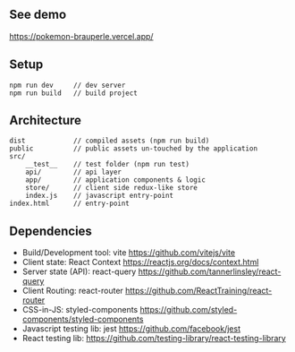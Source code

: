 ## See demo
https://pokemon-brauperle.vercel.app/
## Setup
```
npm run dev     // dev server
npm run build   // build project
```
## Architecture
```
dist            // compiled assets (npm run build)
public          // public assets un-touched by the application
src/    
    __test__    // test folder (npm run test)    
    api/        // api layer
    app/        // application components & logic
    store/      // client side redux-like store
    index.js    // javascript entry-point
index.html      // entry-point
```
## Dependencies
- Build/Development tool: vite https://github.com/vitejs/vite
- Client state: React Context https://reactjs.org/docs/context.html
- Server state (API): react-query https://github.com/tannerlinsley/react-query
- Client Routing: react-router https://github.com/ReactTraining/react-router
- CSS-in-JS: styled-components https://github.com/styled-components/styled-components
- Javascript testing lib: jest https://github.com/facebook/jest
- React testing lib: https://github.com/testing-library/react-testing-library